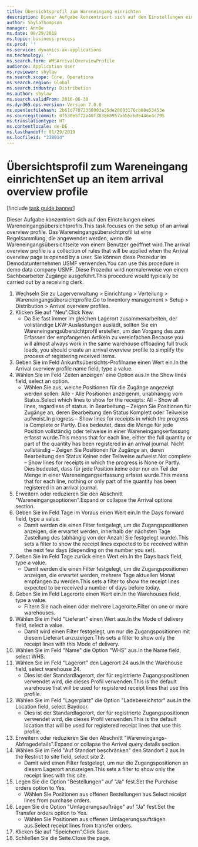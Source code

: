 ```yaml
---
title: Übersichtsprofil zum Wareneingang einrichten
description: Dieser Aufgabe konzentriert sich auf den Einstellungen eines Wareneingangsübersichtprofils.
author: ShylaThompson
manager: AnnBe
ms.date: 08/29/2018
ms.topic: business-process
ms.prod: ''
ms.service: dynamics-ax-applications
ms.technology: ''
ms.search.form: WMSArrivalOverviewProfile
audience: Application User
ms.reviewer: shylaw
ms.search.scope: Core, Operations
ms.search.region: Global
ms.search.industry: Distribution
ms.author: shylaw
ms.search.validFrom: 2016-06-30
ms.dyn365.ops.version: Version 7.0.0
ms.openlocfilehash: 2b61d77072358083a35de28003176cb88e53453e
ms.sourcegitcommit: 0f530e5f72a40f383868957a6b5cb0e446e4c795
ms.translationtype: HT
ms.contentlocale: de-DE
ms.lasthandoff: 01/29/2019
ms.locfileid: "338014"
---
```

# <a name="set-up-an-item-arrival-overview-profile"></a><span data-ttu-id="c2ff5-103">Übersichtsprofil zum Wareneingang einrichten</span><span class="sxs-lookup"><span data-stu-id="c2ff5-103">Set up an item arrival overview profile</span></span>

[!include [task guide banner](../../includes/task-guide-banner.md)]

<span data-ttu-id="c2ff5-104">Dieser Aufgabe konzentriert sich auf den Einstellungen eines Wareneingangsübersichtprofils.</span><span class="sxs-lookup"><span data-stu-id="c2ff5-104">This task focuses on the setup of an arrival overview profile.</span></span> <span data-ttu-id="c2ff5-105">Das Wareneingangsübersichtprofil ist eine Regelsammlung, die angewendet werden, wenn die Wareneingangsübersichtseite von einem Benutzer geöffnet wird.</span><span class="sxs-lookup"><span data-stu-id="c2ff5-105">The arrival overview profile is a collection of rules that will be applied when the Arrival overview page is opened by a user.</span></span> <span data-ttu-id="c2ff5-106">Sie können diese Prozedur im Demodatunternehmen USMF verwenden.</span><span class="sxs-lookup"><span data-stu-id="c2ff5-106">You can use this procedure in demo data company USMF.</span></span> <span data-ttu-id="c2ff5-107">Diese Prozedur wird normalerweise von einem Sachbearbeiter Zugänge ausgeführt.</span><span class="sxs-lookup"><span data-stu-id="c2ff5-107">This procedure would typically be carried out by a receiving clerk.</span></span>





1. <span data-ttu-id="c2ff5-108">Wechseln Sie zu Lagerverwaltung > Einrichtung > Verteilung > Wareneingangsübersichtprofile.</span><span class="sxs-lookup"><span data-stu-id="c2ff5-108">Go to Inventory management > Setup > Distribution > Arrival overview profiles.</span></span>
2. <span data-ttu-id="c2ff5-109">Klicken Sie auf "Neu".</span><span class="sxs-lookup"><span data-stu-id="c2ff5-109">Click New.</span></span>
    * <span data-ttu-id="c2ff5-110">Da Sie fast immer im gleichen Lagerort zusammenarbeiten, der vollständige LKW-Auslastungen auslädt, sollten Sie ein Wareneingangsübersichtprofil erstellen, um den Vorgang des zum Erfassen der empfangenen Artikeln zu vereinfachen.</span><span class="sxs-lookup"><span data-stu-id="c2ff5-110">Because you will almost always work in the same warehouse offloading full truck loads, you should create an arrival overview profile to simplify the process of registering received items.</span></span>  
3. <span data-ttu-id="c2ff5-111">Geben Sie im Feld Ankunftsübersichts-Profilname einen Wert ein.</span><span class="sxs-lookup"><span data-stu-id="c2ff5-111">In the Arrival overview profile name field, type a value.</span></span>
4. <span data-ttu-id="c2ff5-112">Wählen Sie im Feld 'Zeilen anzeigen' eine Option aus.</span><span class="sxs-lookup"><span data-stu-id="c2ff5-112">In the Show lines field, select an option.</span></span>
    * <span data-ttu-id="c2ff5-113">Wählen Sie aus, welche Positionen für die Zugänge angezeigt werden sollen: Alle - Alle Positionen anzeigenm, unabhängig vom Status.</span><span class="sxs-lookup"><span data-stu-id="c2ff5-113">Select which lines to show for the receipts:   All – Show all lines, regardless of status.</span></span>   <span data-ttu-id="c2ff5-114">In Bearbeitung – Zeigen Sie Positionen für Zugänge an, deren Bearbeitung den Status Komplett oder Teilweise aufweist.</span><span class="sxs-lookup"><span data-stu-id="c2ff5-114">In progress – Show lines for receipts in which the progress is Complete or Partly.</span></span> <span data-ttu-id="c2ff5-115">Dies bedeutet, dass die Menge für jede Position vollständig oder teilweise in einer Wareneingangserfassung erfasst wurde.</span><span class="sxs-lookup"><span data-stu-id="c2ff5-115">This means that for each line, either the full quantity or part of the quantity has been registered in an arrival journal.</span></span>   <span data-ttu-id="c2ff5-116">Nicht vollständig – Zeigen Sie Positionen für Zugänge an, deren Bearbeitung den Status Keiner oder Teilweise aufweist.</span><span class="sxs-lookup"><span data-stu-id="c2ff5-116">Not complete – Show lines for receipts in which the progress is None or Partly.</span></span> <span data-ttu-id="c2ff5-117">Dies bedeutet, dass für jede Position keine oder nur ein Teil der Menge in einer Wareneingangserfassung erfasst wurde.</span><span class="sxs-lookup"><span data-stu-id="c2ff5-117">This means that for each line, nothing or only part of the quantity has been registered in an arrival journal.</span></span>  
5. <span data-ttu-id="c2ff5-118">Erweitern oder reduzieren Sie den Abschnitt "Wareneingangsoptionen".</span><span class="sxs-lookup"><span data-stu-id="c2ff5-118">Expand or collapse the Arrival options section.</span></span>
6. <span data-ttu-id="c2ff5-119">Geben Sie im Feld Tage im Voraus einen Wert ein.</span><span class="sxs-lookup"><span data-stu-id="c2ff5-119">In the Days forward field, type a value.</span></span>
    * <span data-ttu-id="c2ff5-120">Damit werden die einen Filter festgelegt, um die Zugangspositionen anzeigen, die erwartet werden, innerhalb der nächsten Tage Zustellung des (abhängig von der Anzahl Sie festgelegt wurde).</span><span class="sxs-lookup"><span data-stu-id="c2ff5-120">This sets a filter to show the receipt lines expected to be received within the next few days (depending on the number you set).</span></span>  
7. <span data-ttu-id="c2ff5-121">Geben Sie im Feld Tage zurück einen Wert ein.</span><span class="sxs-lookup"><span data-stu-id="c2ff5-121">In the Days back field, type a value.</span></span>
    * <span data-ttu-id="c2ff5-122">Damit werden die einen Filter festgelegt, um die Zugangspositionen anzeigen, die erwartet werden, mehrere Tage aktuellen Monat empfangen zu werden.</span><span class="sxs-lookup"><span data-stu-id="c2ff5-122">This sets a filter to show the receipt lines expected to be received a number of days before today.</span></span>  
8. <span data-ttu-id="c2ff5-123">Geben Sie im Feld Lagerorte einen Wert ein.</span><span class="sxs-lookup"><span data-stu-id="c2ff5-123">In the Warehouses field, type a value.</span></span>
    * <span data-ttu-id="c2ff5-124">Filtern Sie nach einen oder mehrere Lagerorte.</span><span class="sxs-lookup"><span data-stu-id="c2ff5-124">Filter on one or more warehouses.</span></span>  
9. <span data-ttu-id="c2ff5-125">Wählen Sie im Feld "Lieferart" einen Wert aus.</span><span class="sxs-lookup"><span data-stu-id="c2ff5-125">In the Mode of delivery field, select a value.</span></span>
    * <span data-ttu-id="c2ff5-126">Damit wird einen Filter festgelegt, um nur die Zugangspositionen mit diesem Lieferart anzuzeigen.</span><span class="sxs-lookup"><span data-stu-id="c2ff5-126">This sets a filter to show only the receipt lines with this Mode of delivery.</span></span>  
10. <span data-ttu-id="c2ff5-127">Wählen Sie im Feld "Name" die Option "WHS" aus.</span><span class="sxs-lookup"><span data-stu-id="c2ff5-127">In the Name field, select WHS.</span></span>
11. <span data-ttu-id="c2ff5-128">Wählen Sie im Feld "Lagerort" den Lagerort 24 aus.</span><span class="sxs-lookup"><span data-stu-id="c2ff5-128">In the Warehouse field, select warehouse 24.</span></span>
    * <span data-ttu-id="c2ff5-129">Dies ist der Standardlagerort, der für registrierte Zugangspositionen verwendet wird, die dieses Profil verwenden.</span><span class="sxs-lookup"><span data-stu-id="c2ff5-129">This is the default warehouse that will be used for registered receipt lines that use this profile.</span></span>  
12. <span data-ttu-id="c2ff5-130">Wählen Sie im Feld "Lagerplatz" die Option "Ladebereichstor" aus.</span><span class="sxs-lookup"><span data-stu-id="c2ff5-130">In the Location field, select Baydoor.</span></span>
    * <span data-ttu-id="c2ff5-131">Dies ist der Standardlagerort, der für registrierte Zugangspositionen verwendet wird, die dieses Profil verwenden.</span><span class="sxs-lookup"><span data-stu-id="c2ff5-131">This is the default location that will be used for registered receipt lines that use this profile.</span></span>  
13. <span data-ttu-id="c2ff5-132">Erweitern oder reduzieren Sie den Abschnitt "Wareneingangs-Abfragedetails".</span><span class="sxs-lookup"><span data-stu-id="c2ff5-132">Expand or collapse the Arrival query details section.</span></span>
14. <span data-ttu-id="c2ff5-133">Wählen Sie im Feld "Auf Standort beschränken" den Standort 2 aus.</span><span class="sxs-lookup"><span data-stu-id="c2ff5-133">In the Restrict to site field, select site 2.</span></span>
    * <span data-ttu-id="c2ff5-134">Damit wird einen Filter festgelegt, um nur die Zugangspositionen an diesem Lagerort anzuzeigen.</span><span class="sxs-lookup"><span data-stu-id="c2ff5-134">This sets a filter to show only the receipt lines with this site.</span></span>  
15. <span data-ttu-id="c2ff5-135">Legen Sie die Option "Bestellungen" auf "Ja" fest.</span><span class="sxs-lookup"><span data-stu-id="c2ff5-135">Set the Purchase orders option to Yes.</span></span>
    * <span data-ttu-id="c2ff5-136">Wählen Sie Positionen aus offenen Bestellungen aus.</span><span class="sxs-lookup"><span data-stu-id="c2ff5-136">Select receipt lines from purchase orders.</span></span>  
16. <span data-ttu-id="c2ff5-137">Legen Sie die Option "Umlagerungsaufträge" auf "Ja" fest.</span><span class="sxs-lookup"><span data-stu-id="c2ff5-137">Set the Transfer orders option to Yes.</span></span>
    * <span data-ttu-id="c2ff5-138">Wählen Sie Positionen aus offenen Umlagerungsaufträgen aus.</span><span class="sxs-lookup"><span data-stu-id="c2ff5-138">Select receipt lines from transfer orders.</span></span>  
17. <span data-ttu-id="c2ff5-139">Klicken Sie auf "Speichern".</span><span class="sxs-lookup"><span data-stu-id="c2ff5-139">Click Save.</span></span>
18. <span data-ttu-id="c2ff5-140">Schließen Sie die Seite.</span><span class="sxs-lookup"><span data-stu-id="c2ff5-140">Close the page.</span></span>

